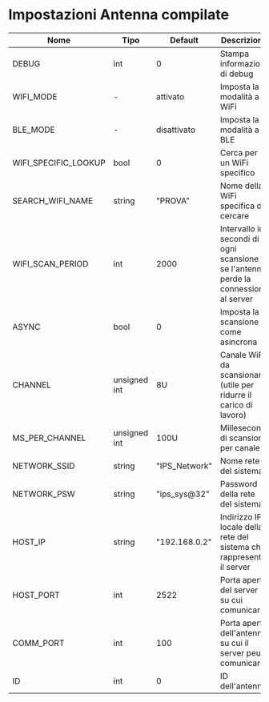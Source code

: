 # Impostazioni Antenna compilate

Nome|Tipo|Default|Descrizione
--|--|--|--
DEBUG|int|0|Stampa informazioni di debug
WIFI_MODE|-|attivato|Imposta la modalità a WiFi
BLE_MODE|-|disattivato|Imposta la modalità a BLE
WIFI_SPECIFIC_LOOKUP|bool|0|Cerca per un WiFi specifico
SEARCH_WIFI_NAME|string|"PROVA"|Nome della WiFi specifica da cercare
WIFI_SCAN_PERIOD|int|2000|Intervallo in secondi di ogni scansione se l'antenna perde la connessione al server
ASYNC|bool|0|Imposta la scansione come asincrona
CHANNEL|unsigned int|8U|Canale WiFi da scansionare (utile per ridurre il carico di lavoro)
MS_PER_CHANNEL|unsigned int|100U|Millesecondi di scansione per canale
NETWORK_SSID|string|"IPS_Network"|Nome rete del sistema
NETWORK_PSW|string|"ips_sys@32"|Password della rete del sistema
HOST_IP|string|"192.168.0.2"|Indirizzo IP locale della rete del sistema che rappresenta il server
HOST_PORT|int|2522|Porta aperta del server su cui comunicare
COMM_PORT|int|100|Porta aperta dell'antenna su cui il server peuò comunicare
ID|int|0|ID dell'antenna